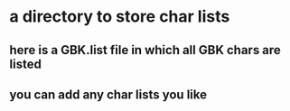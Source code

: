 # a directory to store char lists
## here is a GBK.list file in which all GBK chars are listed 
## you can add any char lists you like